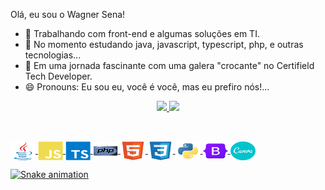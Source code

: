 Olá, eu sou o Wagner Sena!

- 🔭 Trabalhando com front-end e algumas soluções em TI.
- 🌱 No momento estudando java, javascript, typescript, php, e outras tecnologias...
- 👯 Em uma jornada fascinante com uma galera "crocante" no Certifield Tech Developer.
- 😄 Pronouns: Eu sou eu, você é você, mas eu prefiro nós!...

<div align="center">
  <a href="https://github.com/senawagner">
  <img height="180em" src="https://github-readme-stats.vercel.app/api?username=senawagner&show_icons=true&theme=dracula&include_all_commits=true&count_private=true"/>
  <img height="180em" src="https://github-readme-stats.vercel.app/api/top-langs/?username=senawagner&layout=compact&langs_count=7&theme=dracula"/>
</div>
  
  ##
  
<div style="display: inline_block"><br>  
  <img align="center" alt="waganari-Java" height="30" width="40" src="https://raw.githubusercontent.com/devicons/devicon/master/icons/java/java-original.svg">
  <img align="center" alt="waganari-Js" height="30" width="40" src="https://raw.githubusercontent.com/devicons/devicon/master/icons/javascript/javascript-plain.svg">
  <img align="center" alt="waganari-Ts" height="30" width="40" src="https://raw.githubusercontent.com/devicons/devicon/master/icons/typescript/typescript-plain.svg">
  <img align="center" alt="waganari-PHP" height="30" width="40" src="https://raw.githubusercontent.com/devicons/devicon/master/icons/php/php-original.svg">
  <img align="center" alt="waganari-HTML" height="30" width="40" src="https://raw.githubusercontent.com/devicons/devicon/master/icons/html5/html5-original.svg">
  <img align="center" alt="waganari-CSS" height="30" width="40" src="https://raw.githubusercontent.com/devicons/devicon/master/icons/css3/css3-original.svg">
  <img align="center" alt="waganari-Python" height="30" width="40" src="https://raw.githubusercontent.com/devicons/devicon/master/icons/python/python-original.svg">
  <img align="center" alt="waganari-Bootstrap" height="30" width="40" src="https://raw.githubusercontent.com/devicons/devicon/master/icons/bootstrap/bootstrap-original.svg">
  <img align="center" alt="waganari-Canva" height="30" width="40" src="https://raw.githubusercontent.com/devicons/devicon/master/icons/canva/canva-original.svg">
  
</div>
  
  
  
   ![Snake animation](https://github.com/senawagner/senawagner/blob/output/github-contribution-grid-snake.svg)


